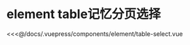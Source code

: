 # element table记忆分页选择

<element-table-select/>

<<<@/docs/.vuepress/components/element/table-select.vue